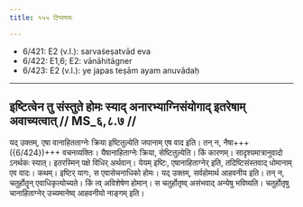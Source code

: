 ```yaml
---
title: १५५ टिप्पणयः

---
```

- 6/421: E2 (v.l.): sarvaśeṣatvād eva
- 6/422: E1,6; E2: vānāhitāgner
- 6/423: E2 (v.l.): ye japas teṣām ayam anuvādaḥ

____________________________________________


## इष्टित्वेन तु संस्तुते होमः स्याद् अनारभ्याग्निसंयोगाद् इतरेषाम् अवाच्यत्वात् // MS_६,८.७ //

यद् उक्तम्, एषा वानाहितताग्नेः क्रिया इष्टितुल्येति जपानाम् एष वाद इति। तन् न, नैषा+++({6/424})+++
वचनव्यक्तिः। यैषानाहिताग्नेः क्रिया, सेष्टितुल्येति। किं कारणम्। सादृश्यमात्रानुवादो ऽनर्थकः स्यात्। इतरस्मिन् पक्षे विधिर् अर्थवान्। येयम् इष्टिः, एषानाहिताग्नेर् इति, तदिष्टिसंस्तवाद् धोमानाम् एव वादः। कथम्। इष्टिर् यागः, स एवासेचनाधिको होमः। यद् उक्तम्, सर्वहोमार्थ आहवनीय इति। तन् न, चतुर्होतॄन् एवाधिकृत्योच्यते। किं त्व् अविशेषेण होमान्। स चतुर्होतृष्व् असंभवाद् अन्येषु भविष्यति। चतुर्होतृषु चानाहिताग्नेर् उच्यमानेष्व् आहवनीयो नाङ्गम् इति।
